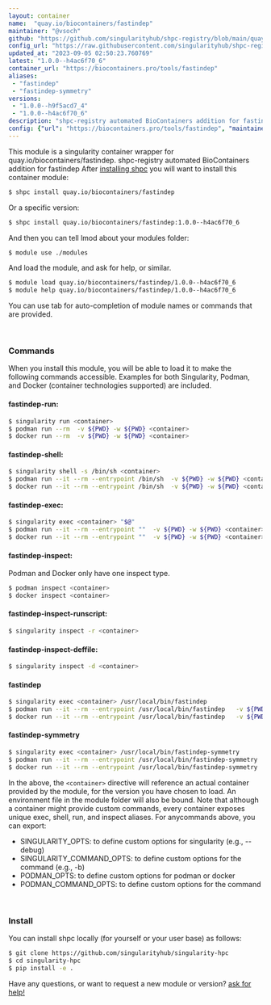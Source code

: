 ```yaml
---
layout: container
name:  "quay.io/biocontainers/fastindep"
maintainer: "@vsoch"
github: "https://github.com/singularityhub/shpc-registry/blob/main/quay.io/biocontainers/fastindep/container.yaml"
config_url: "https://raw.githubusercontent.com/singularityhub/shpc-registry/main/quay.io/biocontainers/fastindep/container.yaml"
updated_at: "2023-09-05 02:50:23.760769"
latest: "1.0.0--h4ac6f70_6"
container_url: "https://biocontainers.pro/tools/fastindep"
aliases:
 - "fastindep"
 - "fastindep-symmetry"
versions:
 - "1.0.0--h9f5acd7_4"
 - "1.0.0--h4ac6f70_6"
description: "shpc-registry automated BioContainers addition for fastindep"
config: {"url": "https://biocontainers.pro/tools/fastindep", "maintainer": "@vsoch", "description": "shpc-registry automated BioContainers addition for fastindep", "latest": {"1.0.0--h4ac6f70_6": "sha256:79e9906c94cb203aef70c8b43ced7e66662927a0c2574e5923f4a2d3de04401b"}, "tags": {"1.0.0--h9f5acd7_4": "sha256:47d8e593f24782300e6cb95d799a35d48b5acea278d8be04cc743fea84580a7c", "1.0.0--h4ac6f70_6": "sha256:79e9906c94cb203aef70c8b43ced7e66662927a0c2574e5923f4a2d3de04401b"}, "docker": "quay.io/biocontainers/fastindep", "aliases": {"fastindep": "/usr/local/bin/fastindep", "fastindep-symmetry": "/usr/local/bin/fastindep-symmetry"}}
---
```


This module is a singularity container wrapper for quay.io/biocontainers/fastindep.
shpc-registry automated BioContainers addition for fastindep
After [installing shpc](#install) you will want to install this container module:


```bash
$ shpc install quay.io/biocontainers/fastindep
```

Or a specific version:

```bash
$ shpc install quay.io/biocontainers/fastindep:1.0.0--h4ac6f70_6
```

And then you can tell lmod about your modules folder:

```bash
$ module use ./modules
```

And load the module, and ask for help, or similar.

```bash
$ module load quay.io/biocontainers/fastindep/1.0.0--h4ac6f70_6
$ module help quay.io/biocontainers/fastindep/1.0.0--h4ac6f70_6
```

You can use tab for auto-completion of module names or commands that are provided.

<br>

### Commands

When you install this module, you will be able to load it to make the following commands accessible.
Examples for both Singularity, Podman, and Docker (container technologies supported) are included.

#### fastindep-run:

```bash
$ singularity run <container>
$ podman run --rm  -v ${PWD} -w ${PWD} <container>
$ docker run --rm  -v ${PWD} -w ${PWD} <container>
```

#### fastindep-shell:

```bash
$ singularity shell -s /bin/sh <container>
$ podman run --it --rm --entrypoint /bin/sh  -v ${PWD} -w ${PWD} <container>
$ docker run --it --rm --entrypoint /bin/sh  -v ${PWD} -w ${PWD} <container>
```

#### fastindep-exec:

```bash
$ singularity exec <container> "$@"
$ podman run --it --rm --entrypoint ""  -v ${PWD} -w ${PWD} <container> "$@"
$ docker run --it --rm --entrypoint ""  -v ${PWD} -w ${PWD} <container> "$@"
```

#### fastindep-inspect:

Podman and Docker only have one inspect type.

```bash
$ podman inspect <container>
$ docker inspect <container>
```

#### fastindep-inspect-runscript:

```bash
$ singularity inspect -r <container>
```

#### fastindep-inspect-deffile:

```bash
$ singularity inspect -d <container>
```


#### fastindep

```bash
$ singularity exec <container> /usr/local/bin/fastindep
$ podman run --it --rm --entrypoint /usr/local/bin/fastindep   -v ${PWD} -w ${PWD} <container> -c " $@"
$ docker run --it --rm --entrypoint /usr/local/bin/fastindep   -v ${PWD} -w ${PWD} <container> -c " $@"
```


#### fastindep-symmetry

```bash
$ singularity exec <container> /usr/local/bin/fastindep-symmetry
$ podman run --it --rm --entrypoint /usr/local/bin/fastindep-symmetry   -v ${PWD} -w ${PWD} <container> -c " $@"
$ docker run --it --rm --entrypoint /usr/local/bin/fastindep-symmetry   -v ${PWD} -w ${PWD} <container> -c " $@"
```



In the above, the `<container>` directive will reference an actual container provided
by the module, for the version you have chosen to load. An environment file in the
module folder will also be bound. Note that although a container
might provide custom commands, every container exposes unique exec, shell, run, and
inspect aliases. For anycommands above, you can export:

 - SINGULARITY_OPTS: to define custom options for singularity (e.g., --debug)
 - SINGULARITY_COMMAND_OPTS: to define custom options for the command (e.g., -b)
 - PODMAN_OPTS: to define custom options for podman or docker
 - PODMAN_COMMAND_OPTS: to define custom options for the command

<br>

### Install

You can install shpc locally (for yourself or your user base) as follows:

```bash
$ git clone https://github.com/singularityhub/singularity-hpc
$ cd singularity-hpc
$ pip install -e .
```

Have any questions, or want to request a new module or version? [ask for help!](https://github.com/singularityhub/singularity-hpc/issues)